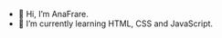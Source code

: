 - 👋 Hi, I’m AnaFrare.
- 🌱 I’m currently learning HTML, CSS and JavaScript.

<!---
AnaFrare/AnaFrare is a ✨ special ✨ repository because its `README.md` (this file) appears on your GitHub profile.
You can click the Preview link to take a look at your changes.
--->
